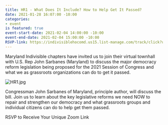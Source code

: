 ```yaml
---
title: HR1 - What Does It Include? How to Help Get It Passed?
date: 2021-01-28 16:07:00 -10:00
categories:
- event
is featured: true
event-start-date: 2021-02-04 14:00:00 -10:00
event-end-date: 2021-02-04 15:00:00 -10:00
RSVP-link: https://indivisiblehocomd.us15.list-manage.com/track/click?u=700f92b3354ba80d9f8da1bc6&id=aba165529d&e=0ff3b3cbde
---
```


Maryland Indivisible chapters have invited us to join their virtual townhall with U.S. Rep John Sarbanes (Maryland) to discuss the major democracy reform legislation being proposed for the 2021 Session of Congress and what we as grassroots organizations can do to get it passed.

![HR1.jpg](/uploads/HR1.jpg)

Congressman John Sarbanes of Maryland, principle author, will discuss the bill. Join us to learn about the key legislative reforms we need NOW to repair and strengthen our democracy and what grassroots groups and individual citizens can do to help get them passed.
 

RSVP to Receive Your Unique Zoom Link